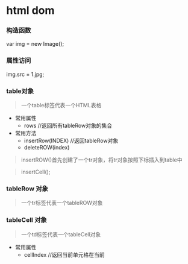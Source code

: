 # html dom
### 构造函数
var img = new Image();

### 属性访问
img.src = 1.jpg;

### table对象
> 一个table标签代表一个HTML表格

+ 常用属性
  + rows //返回所有tableRow对象的集合
+ 常用方法 
  + insertRow(INDEX) //返回tableRow对象
  + deleteROW(index)
 
> insertROW()首先创建了一个tr对象，将tr对象按照下标插入到table中

> insertCell();

### tableRow 对象
> 一个tr标签代表一个tableROW对象



### tableCell 对象
>  一个td标签代表一个tableCell对象
+ 常用属性
    + cellIndex //返回当前单元格在当前